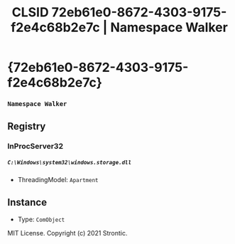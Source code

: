 ﻿---
title: "CLSID 72eb61e0-8672-4303-9175-f2e4c68b2e7c | Namespace Walker"
excerpt: What is COM-Object CLSID 72eb61e0-8672-4303-9175-f2e4c68b2e7c?
---

# {72eb61e0-8672-4303-9175-f2e4c68b2e7c}

### `Namespace Walker`

## Registry


### InProcServer32

##### `C:\Windows\system32\windows.storage.dll`
* ThreadingModel: `Apartment`

## Instance

* Type: `ComObject`

MIT License. Copyright (c) 2021 Strontic.


